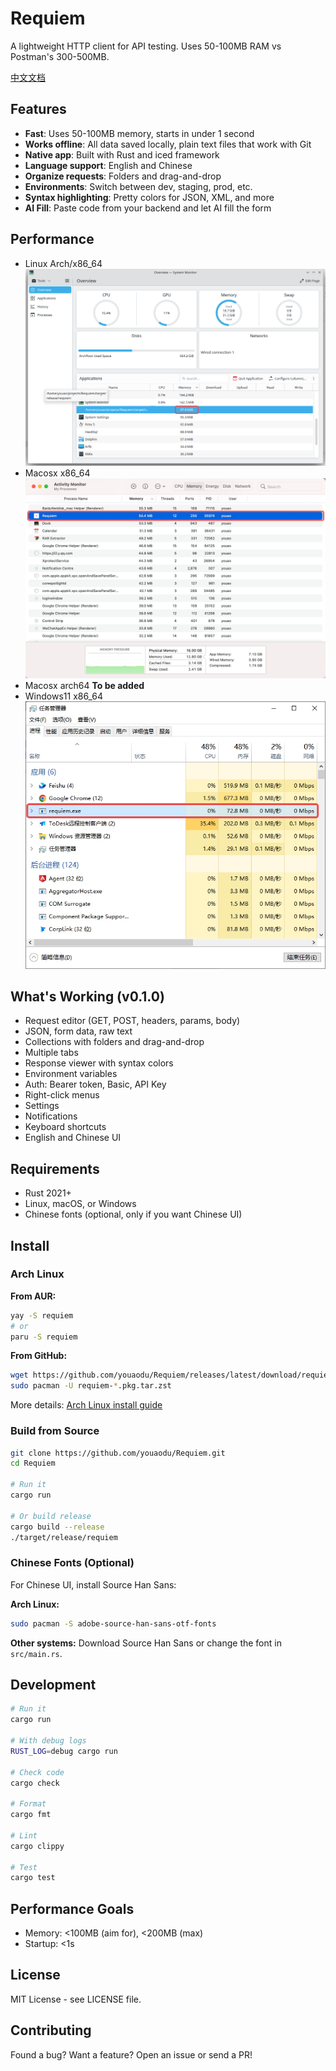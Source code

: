 # Requiem

A lightweight HTTP client for API testing. Uses 50-100MB RAM vs Postman's 300-500MB.

[中文文档](README_CN.md)

## Features

- **Fast**: Uses 50-100MB memory, starts in under 1 second
- **Works offline**: All data saved locally, plain text files that work with Git
- **Native app**: Built with Rust and iced framework
- **Language support**: English and Chinese
- **Organize requests**: Folders and drag-and-drop
- **Environments**: Switch between dev, staging, prod, etc.
- **Syntax highlighting**: Pretty colors for JSON, XML, and more
- **AI Fill**: Paste code from your backend and let AI fill the form

## Performance
- Linux Arch/x86_64
![alt text](doc/image.png)
- Macosx x86_64
![alt text](doc/img2.jpg)
- Macosx arch64
**To be added**
- Windows11 x86_64
![alt text](doc/img3.jpg)


## What's Working (v0.1.0)

- Request editor (GET, POST, headers, params, body)
- JSON, form data, raw text
- Collections with folders and drag-and-drop
- Multiple tabs
- Response viewer with syntax colors
- Environment variables
- Auth: Bearer token, Basic, API Key
- Right-click menus
- Settings
- Notifications
- Keyboard shortcuts
- English and Chinese UI

## Requirements

- Rust 2021+
- Linux, macOS, or Windows
- Chinese fonts (optional, only if you want Chinese UI)

## Install

### Arch Linux

**From AUR:**
```bash
yay -S requiem
# or
paru -S requiem
```

**From GitHub:**
```bash
wget https://github.com/youaodu/Requiem/releases/latest/download/requiem-*.pkg.tar.zst
sudo pacman -U requiem-*.pkg.tar.zst
```

More details: [Arch Linux install guide](.github/ARCH_LINUX.md)

### Build from Source

```bash
git clone https://github.com/youaodu/Requiem.git
cd Requiem

# Run it
cargo run

# Or build release
cargo build --release
./target/release/requiem
```

### Chinese Fonts (Optional)

For Chinese UI, install Source Han Sans:

**Arch Linux:**
```bash
sudo pacman -S adobe-source-han-sans-otf-fonts
```

**Other systems:**
Download Source Han Sans or change the font in `src/main.rs`.

## Development

```bash
# Run it
cargo run

# With debug logs
RUST_LOG=debug cargo run

# Check code
cargo check

# Format
cargo fmt

# Lint
cargo clippy

# Test
cargo test
```


## Performance Goals

- Memory: <100MB (aim for), <200MB (max)
- Startup: <1s

## License

MIT License - see LICENSE file.

## Contributing

Found a bug? Want a feature? Open an issue or send a PR!

